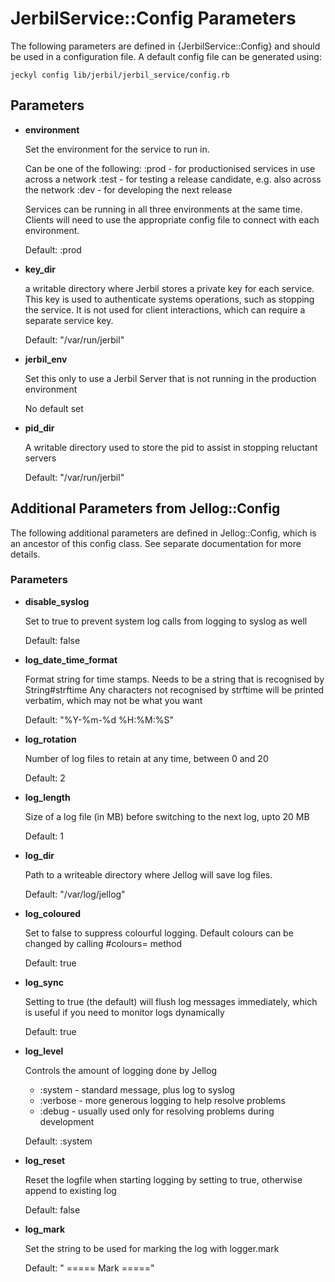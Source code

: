 # JerbilService::Config Parameters

The following parameters are defined in {JerbilService::Config} and should be used
in a configuration file. A default config file can be generated using:

    jeckyl config lib/jerbil/jerbil_service/config.rb

## Parameters

 * **environment**
 
    Set the environment for the service to run in.
    
    Can be one of the following:
      :prod - for productionised services in use across a network 
      :test - for testing a release candidate, e.g. also across the network
      :dev - for developing the next release
    
    Services can be running in all three environments at the same time. Clients
    will need to use the appropriate config file to connect with each environment.

    Default: :prod

 * **key_dir**
 
    a writable directory where Jerbil stores a private key for each service.
    This key is used to authenticate systems operations, such as stopping the service.
    It is not used for client interactions, which can require a separate service key.

    Default: "/var/run/jerbil"

 * **jerbil_env**
 
    Set this only to use a Jerbil Server that is not running in the production environment

    No default set

 * **pid_dir**
 
    A writable directory used to store the pid to assist in stopping reluctant servers

    Default: "/var/run/jerbil"

## Additional Parameters from Jellog::Config

The following additional parameters are defined in Jellog::Config, which
is an ancestor of this config class. See separate documentation for more details.

### Parameters

 * **disable_syslog**
 
    Set to true to prevent system log calls from logging to syslog as well

    Default: false

 * **log_date_time_format**
 
    Format string for time stamps. Needs to be a string that is recognised by String#strftime
    Any characters not recognised by strftime will be printed verbatim, which may not be what you want

    Default: "%Y-%m-%d %H:%M:%S"

 * **log_rotation**
 
    Number of log files to retain at any time, between 0 and 20

    Default: 2

 * **log_length**
 
    Size of a log file (in MB) before switching to the next log, upto 20 MB

    Default: 1

 * **log_dir**
 
    Path to a writeable directory where Jellog will save log files.

    Default: "/var/log/jellog"

 * **log_coloured**
 
    Set to false to suppress colourful logging. Default colours can be changed by calling
    #colours= method

    Default: true

 * **log_sync**
 
    Setting to true (the default) will flush log messages immediately, which is useful if you
    need to monitor logs dynamically

    Default: true

 * **log_level**
 
    Controls the amount of logging done by Jellog
    
     * :system - standard message, plus log to syslog
     * :verbose - more generous logging to help resolve problems
     * :debug - usually used only for resolving problems during development
    

    Default: :system

 * **log_reset**
 
    Reset the logfile when starting logging by setting to true, otherwise append to
    existing log

    Default: false

 * **log_mark**
 
    Set the string to be used for marking the log with logger.mark

    Default: "   ===== Mark ====="

